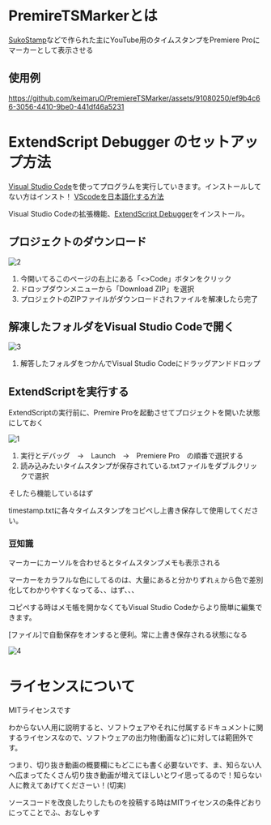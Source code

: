 # PremireTSMarkerとは
[SukoStamp](https://chromewebstore.google.com/detail/sukostamp/bioancpdekiljihjfibhpadakcnceoeg)などで作られた主にYouTube用のタイムスタンプをPremiere Proにマーカーとして表示させる

## 使用例


https://github.com/keimaruO/PremiereTSMarker/assets/91080250/ef9b4c66-3056-4410-9be0-441df46a5231



# ExtendScript Debugger のセットアップ方法

[Visual Studio Code](https://code.visualstudio.com/)を使ってプログラムを実行していきます。インストールしてない方はインスト！ [VScodeを日本語化する方法](https://www.javadrive.jp/vscode/install/index4.html)

Visual Studio Codeの拡張機能、[ExtendScript Debugger](https://marketplace.visualstudio.com/items?itemName=Adobe.extendscript-debug)をインストール。

## プロジェクトのダウンロード

![2](https://github.com/keimaruO/PremiereTSMarker/assets/91080250/f68b4a01-3e6d-41cd-adc2-6b9d38fd1d15)


1. 今開いてるこのページの右上にある「<>Code」ボタンをクリック
2. ドロップダウンメニューから「Download ZIP」を選択
3. プロジェクトのZIPファイルがダウンロードされファイルを解凍したら完了

## 解凍したフォルダをVisual Studio Codeで開く


![3](https://github.com/keimaruO/PremiereTSMarker/assets/91080250/b1bdc273-1e5c-43e3-91d2-d6b65c9f55e5)


1. 解答したフォルダをつかんでVisual Studio Codeにドラッグアンドドロップ

## ExtendScriptを実行する

ExtendScriptの実行前に、Premire Proを起動させてプロジェクトを開いた状態にしておく

![1](https://github.com/keimaruO/PremiereTSMarker/assets/91080250/6f8a2e6d-2af7-4525-a35e-0cadf889680f)


1. 実行とデバッグ　→　Launch　→　Premiere Pro　の順番で選択する
2. 読み込みたいタイムスタンプが保存されている.txtファイルをダブルクリックで選択

そしたら機能しているはず


timestamp.txtに各々タイムスタンプをコピペし上書き保存して使用してください。

### 豆知識

マーカーにカーソルを合わせるとタイムスタンプメモも表示される


マーカーをカラフルな色にしてるのは、大量にあると分かりずれぇから色で差別化してわかりやすくなってる、、はず、、、


コピペする時はメモ帳を開かなくてもVisual Studio Codeからより簡単に編集できます。

[ファイル]で自動保存をオンすると便利。常に上書き保存される状態になる

![4](https://github.com/keimaruO/PremiereTSMarker/assets/91080250/6e97ad04-624d-4016-bfd9-cc1630445e6d)


# ライセンスについて

MITライセンスです

わからない人用に説明すると、ソフトウェアやそれに付属するドキュメントに関するライセンスなので、ソフトウェアの出力物(動画など)に対しては範囲外です。

つまり、切り抜き動画の概要欄にもどこにも書く必要ないです、ま、知らない人へ広まってたくさん切り抜き動画が増えてほしいとワイ思ってるので！知らない人に教えてあげてくださーい！(切実)

ソースコードを改良したりしたものを投稿する時はMITライセンスの条件どおりにってことでふ、おなしゃす
